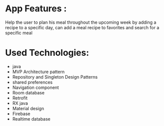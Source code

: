 # App Features :
 Help the user to plan his meal throughout the upcoming week by adding a recipe to a 
specific day, can add a meal recipe to favorites and search for a specific meal 
# Used Technologies:
- java
- MVP Architecture pattern
- Repository and Singleton Design Patterns
- shared preferences
- Navigation component
- Room database
- Retrofit
- RX java
- Material design
- Firebase
- Realtime database
